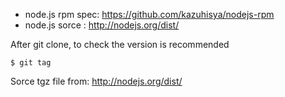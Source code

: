 * node.js rpm spec: https://github.com/kazuhisya/nodejs-rpm
* node.js sorce   : http://nodejs.org/dist/

After git clone, to check the version is recommended

~~~
$ git tag
~~~

Sorce tgz file from: http://nodejs.org/dist/
